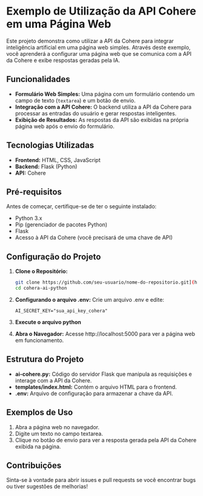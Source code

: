 # Exemplo de Utilização da API Cohere em uma Página Web

Este projeto demonstra como utilizar a API da Cohere para integrar inteligência artificial em uma página web simples. Através deste exemplo, você aprenderá a configurar uma página web que se comunica com a API da Cohere e exibe respostas geradas pela IA.

## Funcionalidades

- **Formulário Web Simples:** Uma página com um formulário contendo um campo de texto (`textarea`) e um botão de envio.
- **Integração com a API Cohere:** O backend utiliza a API da Cohere para processar as entradas do usuário e gerar respostas inteligentes.
- **Exibição de Resultados:** As respostas da API são exibidas na própria página web após o envio do formulário.

## Tecnologias Utilizadas

- **Frontend:** HTML, CSS, JavaScript
- **Backend:** Flask (Python)
- **API:** Cohere

## Pré-requisitos

Antes de começar, certifique-se de ter o seguinte instalado:

- Python 3.x
- Pip (gerenciador de pacotes Python)
- Flask
- Acesso à API da Cohere (você precisará de uma chave de API)

## Configuração do Projeto

1. **Clone o Repositório:**

   ```bash
   git clone https://github.com/seu-usuario/nome-do-repositorio.git](https://github.com/lipefan0/cohera-ai-python.git)
   cd cohera-ai-python
   ```
2. **Configurando o arquivo .env:**
   Crie um arquivo .env e edite:
   ```env
   AI_SECRET_KEY="sua_api_key_cohera"
   ```
3. **Execute o arquivo python**
4. **Abra o Navegador:**
    Acesse http://localhost:5000 para ver a página web em funcionamento.

## Estrutura do Projeto
- **ai-cohere.py:** Código do servidor Flask que manipula as requisições e interage com a API da Cohere.
- **templates/index.html:** Contém o arquivo HTML para o frontend.
- **.env:** Arquivo de configuração para armazenar a chave da API.

## Exemplos de Uso
1. Abra a página web no navegador.
2. Digite um texto no campo textarea.
3. Clique no botão de envio para ver a resposta gerada pela API da Cohere exibida na página.

## Contribuições
Sinta-se à vontade para abrir issues e pull requests se você encontrar bugs ou tiver sugestões de melhorias!
